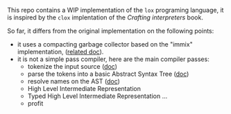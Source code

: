 This repo contains a WIP implementation of the `lox` programing language,
it is inspired by the `clox` implentation of the *Crafting interpreters* book.

So far, it differs from the original implementation on the following points:
* it uses a compacting garbage collector based on the "immix" implementation,
  ([related doc](./heap/README.md)).
* it is not a simple pass compiler, here are the main compiler passes:
  * tokenize the input source ([doc](./lexer/README.md))
  * parse the tokens into a basic Abstract Syntax Tree ([doc](./parser/README.md))
  * resolve names on the AST ([doc](./resolver/README.md))
  * High Level Intermediate Representation 
  * Typed High Level Intermediate Representation
  ...
  * profit



